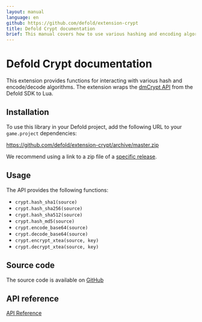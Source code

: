 ```yaml
---
layout: manual
language: en
github: https://github.com/defold/extension-crypt
title: Defold Crypt documentation
brief: This manual covers how to use various hashing and encoding algorithms in Defold.
---
```


# Defold Crypt documentation
This extension provides functions for interacting with various hash and encode/decode algorithms. The extension wraps the [dmCrypt API](https://defold.com/ref/stable/dmCrypt/) from the Defold SDK to Lua.


## Installation
To use this library in your Defold project, add the following URL to your `game.project` dependencies:

https://github.com/defold/extension-crypt/archive/master.zip

We recommend using a link to a zip file of a [specific release](https://github.com/defold/extension-crypt/releases).


## Usage

The API provides the following functions:
* `crypt.hash_sha1(source)`
* `crypt.hash_sha256(source)`
* `crypt.hash_sha512(source)`
* `crypt.hash_md5(source)`
* `crypt.encode_base64(source)`
* `crypt.decode_base64(source)`
* `crypt.encrypt_xtea(source, key)`
* `crypt.decrypt_xtea(source, key)`


## Source code

The source code is available on [GitHub](https://github.com/defold/extension-crypt)


## API reference
[API Reference](/extension-crypt/crypt_api)